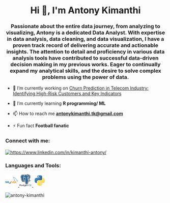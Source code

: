 <h1 align="center">Hi 👋, I'm  Antony Kimanthi</h1>
<h3 align="center">Passionate about the entire data journey, from analyzing to visualizing, Antony is a dedicated Data Analyst. With expertise in data analysis, data cleaning, and data visualization, I have a proven track record of delivering accurate and actionable insights. The attention to detail and proficiency in various data analysis tools have contributed to successful data-driven decision making in my previous works. Eager to continually expand my analytical skills, and the desire to solve complex problems using the power of data.</h3>

- 🔭 I’m currently working on [Churn Prediction in Telecom Industry: Identifying High-Risk Customers and Key Indicators](https://omdena.com/chapter-challenges/churn-prediction-for-telecom-industry-identifying-high-risk-customers-and-key-indicators/)

- 🌱 I’m currently learning **R programming/ ML**

- 📫 How to reach me **antonykimanthi.tk@gmail.com**

- ⚡ Fun fact **Football fanatic**

<h3 align="left">Connect with me:</h3>
<p align="left">
<a href="https://linkedin.com/in/https://www.linkedin.com/in/kimanthi-antony/" target="blank"><img align="center" src="https://raw.githubusercontent.com/rahuldkjain/github-profile-readme-generator/master/src/images/icons/Social/linked-in-alt.svg" alt="https://www.linkedin.com/in/kimanthi-antony/" height="30" width="40" /></a>
</p>

<h3 align="left">Languages and Tools:</h3>
<p align="left"> <a href="https://www.mysql.com/" target="_blank" rel="noreferrer"> <img src="https://raw.githubusercontent.com/devicons/devicon/master/icons/mysql/mysql-original-wordmark.svg" alt="mysql" width="40" height="40"/> </a> <a href="https://www.postgresql.org" target="_blank" rel="noreferrer"> <img src="https://raw.githubusercontent.com/devicons/devicon/master/icons/postgresql/postgresql-original-wordmark.svg" alt="postgresql" width="40" height="40"/> </a> <a href="https://www.python.org" target="_blank" rel="noreferrer"> <img src="https://raw.githubusercontent.com/devicons/devicon/master/icons/python/python-original.svg" alt="python" width="40" height="40"/> </a> </p>

<p><img align="center" src="https://github-readme-stats.vercel.app/api/top-langs?username=antony-kimanthi&show_icons=true&locale=en&layout=compact" alt="antony-kimanthi" /></p>
